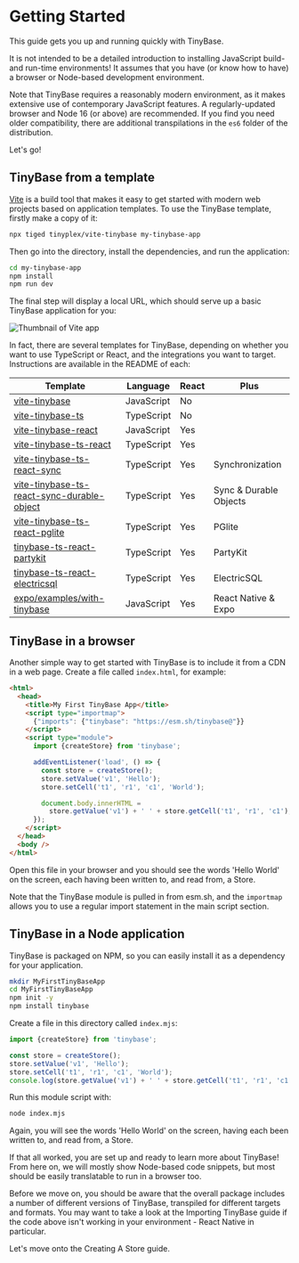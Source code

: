 # Getting Started

This guide gets you up and running quickly with TinyBase.

It is not intended to be a detailed introduction to installing JavaScript build-
and run-time environments! It assumes that you have (or know how to have) a
browser or Node-based development environment.

Note that TinyBase requires a reasonably modern environment, as it makes
extensive use of contemporary JavaScript features. A regularly-updated browser
and Node 16 (or above) are recommended. If you find you need older
compatibility, there are additional transpilations in the `es6` folder of the
distribution.

Let's go!

## TinyBase from a template

[Vite](https://vitejs.dev/) is a build tool that makes it easy to get started
with modern web projects based on application templates. To use the TinyBase
template, firstly make a copy of it:

```sh
npx tiged tinyplex/vite-tinybase my-tinybase-app
```

Then go into the directory, install the dependencies, and run the application:

```sh
cd my-tinybase-app
npm install
npm run dev
```

The final step will display a local URL, which should serve up a basic TinyBase
application for you:

![Thumbnail of Vite app](/vite-tinybase.png 'Thumbnail of Vite app')

In fact, there are several templates for TinyBase, depending on whether you want
to use TypeScript or React, and the integrations you want to target.
Instructions are available in the README of each:

| Template                                                                                                             | Language   | React | Plus                   |
| -------------------------------------------------------------------------------------------------------------------- | ---------- | ----- | ---------------------- |
| [vite-tinybase](https://github.com/tinyplex/vite-tinybase)                                                           | JavaScript | No    |                        |
| [vite-tinybase-ts](https://github.com/tinyplex/vite-tinybase-ts)                                                     | TypeScript | No    |                        |
| [vite-tinybase-react](https://github.com/tinyplex/vite-tinybase-react)                                               | JavaScript | Yes   |                        |
| [vite-tinybase-ts-react](https://github.com/tinyplex/vite-tinybase-ts-react)                                         | TypeScript | Yes   |                        |
| [vite-tinybase-ts-react-sync](https://github.com/tinyplex/vite-tinybase-ts-react-sync)                               | TypeScript | Yes   | Synchronization        |
| [vite-tinybase-ts-react-sync-durable-object](https://github.com/tinyplex/vite-tinybase-ts-react-sync-durable-object) | TypeScript | Yes   | Sync & Durable Objects |
| [vite-tinybase-ts-react-pglite](https://github.com/tinyplex/vite-tinybase-ts-react-pglite)                           | TypeScript | Yes   | PGlite                 |
| [tinybase-ts-react-partykit](https://github.com/tinyplex/tinybase-ts-react-partykit)                                 | TypeScript | Yes   | PartyKit               |
| [tinybase-ts-react-electricsql](https://github.com/tinyplex/tinybase-ts-react-electricsql)                           | TypeScript | Yes   | ElectricSQL            |
| [expo/examples/with-tinybase](https://github.com/expo/examples/tree/master/with-tinybase)                            | JavaScript | Yes   | React Native & Expo    |

## TinyBase in a browser

Another simple way to get started with TinyBase is to include it from a CDN in a
web page. Create a file called `index.html`, for example:

```html
<html>
  <head>
    <title>My First TinyBase App</title>
    <script type="importmap">
      {"imports": {"tinybase": "https://esm.sh/tinybase@"}}
    </script>
    <script type="module">
      import {createStore} from 'tinybase';

      addEventListener('load', () => {
        const store = createStore();
        store.setValue('v1', 'Hello');
        store.setCell('t1', 'r1', 'c1', 'World');

        document.body.innerHTML =
          store.getValue('v1') + ' ' + store.getCell('t1', 'r1', 'c1');
      });
    </script>
  </head>
  <body />
</html>
```

Open this file in your browser and you should see the words 'Hello World' on the
screen, each having been written to, and read from, a Store.

Note that the TinyBase module is pulled in from esm.sh, and the `importmap`
allows you to use a regular import statement in the main script section.

## TinyBase in a Node application

TinyBase is packaged on NPM, so you can easily install it as a dependency for
your application.

```bash
mkdir MyFirstTinyBaseApp
cd MyFirstTinyBaseApp
npm init -y
npm install tinybase
```

Create a file in this directory called `index.mjs`:

```js yolo
import {createStore} from 'tinybase';

const store = createStore();
store.setValue('v1', 'Hello');
store.setCell('t1', 'r1', 'c1', 'World');
console.log(store.getValue('v1') + ' ' + store.getCell('t1', 'r1', 'c1'));
```

Run this module script with:

```bash
node index.mjs
```

Again, you will see the words 'Hello World' on the screen, having each been
written to, and read from, a Store.

If that all worked, you are set up and ready to learn more about TinyBase! From
here on, we will mostly show Node-based code snippets, but most should be easily
translatable to run in a browser too.

Before we move on, you should be aware that the overall package includes a
number of different versions of TinyBase, transpiled for different targets and
formats. You may want to take a look at the Importing TinyBase guide if the code
above isn't working in your environment - React Native in particular.

Let's move onto the Creating A Store guide.
